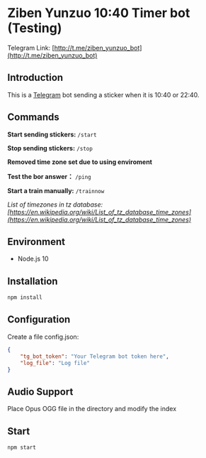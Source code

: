# Ziben Yunzuo 10:40 Timer bot (Testing)
Telegram Link: [http://t.me/ziben_yunzuo_bot](http://t.me/ziben_yunzuo_bot)

## Introduction
This is a [Telegram](https://telegram.org/) bot sending a sticker when it is 10:40 or 22:40.

## Commands
**Start sending stickers:** `/start`

**Stop sending stickers:** `/stop`

**Removed time zone set due to using enviroment** 

**Test the bor answer：** `/ping`

**Start a train manually:** `/trainnow`

*List of timezones in tz database: [https://en.wikipedia.org/wiki/List_of_tz_database_time_zones](https://en.wikipedia.org/wiki/List_of_tz_database_time_zones)*


## Environment
- Node.js 10

## Installation
```sh
npm install
```

## Configuration
Create a file config.json:
```json
{
    "tg_bot_token": "Your Telegram bot token here",
    "log_file": "Log file"
}
```
## Audio Support
Place Opus OGG file in the directory and modify the index

## Start
```sh
npm start
```
